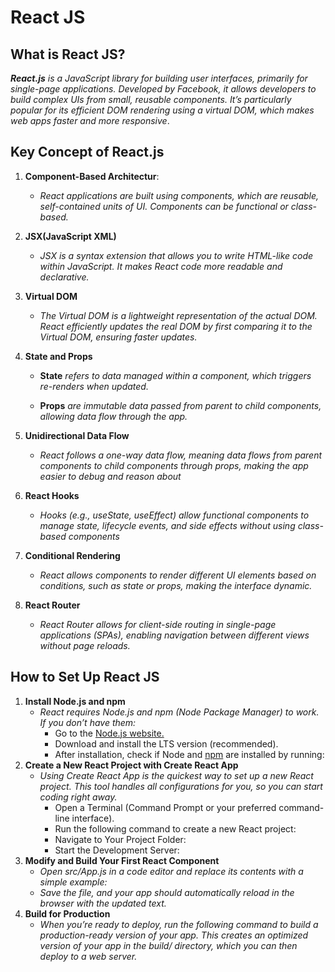 # React JS

## What is React JS?

 ***React.js*** *is a JavaScript library for building user interfaces, primarily for single-page applications. Developed by Facebook, it allows developers to build complex UIs from small, reusable components. It’s particularly popular for its efficient DOM rendering using a virtual DOM, which makes web apps faster and more responsive*.

## Key Concept of React.js

1. **Component-Based Architectur**:
      - *React applications are built using components, which are reusable, self-contained units of UI. Components can be functional or class-based.*

2. **JSX(JavaScript XML)**
      - *JSX is a syntax extension that allows you to write HTML-like code within JavaScript. It makes React code more readable and declarative.*

3. **Virtual DOM**
      - *The Virtual DOM is a lightweight representation of the actual DOM. React efficiently updates the real DOM by first comparing it to the Virtual DOM, ensuring faster updates.*
4. **State and Props**
      - **State** *refers to data managed within a component, which triggers re-renders when updated.*

      - **Props** *are immutable data passed from parent to child components, allowing data flow through the app.*
5. **Unidirectional Data Flow**
      - *React follows a one-way data flow, meaning data flows from parent components to child components through props, making the app easier to debug and reason about*

6. **React Hooks**
      - *Hooks (e.g., useState, useEffect) allow functional components to manage state, lifecycle events, and side effects without using class-based components*

7. **Conditional Rendering**
      - *React allows components to render different UI elements based on conditions, such as state or props, making the interface dynamic.*

8. **React Router**
      - *React Router allows for client-side routing in single-page applications (SPAs), enabling navigation between different views without page reloads.*

## How to Set Up React JS ##

1. **Install Node.js and npm**
      - *React requires Node.js and npm (Node Package Manager) to work. If you don’t have them:*
          - Go to the [Node.js website.](https://nodejs.org/en)
          - Download and install the LTS version (recommended).
          - After installation, check if Node and [npm](https://docs.npmjs.com/downloading-and-installing-node-js-and-npm) are installed by running:
2. **Create a New React Project with Create React App**
     - *Using Create React App is the quickest way to set up a new React project. This tool handles all configurations for you, so you can start coding right away.*
         - Open a Terminal (Command Prompt or your preferred command-line interface).
         - Run the following command to create a new React project:
         - Navigate to Your Project Folder:
         - Start the Development Server:
3. **Modify and Build Your First React Component**
     - *Open src/App.js in a code editor and replace its contents with a simple example:*
     - *Save the file, and your app should automatically reload in the browser with the updated text.*
4. **Build for Production**
     - *When you’re ready to deploy, run the following command to build a production-ready version of your app. This creates an optimized version of your app in the build/ directory, which you can then deploy to a web server.*
     






     


